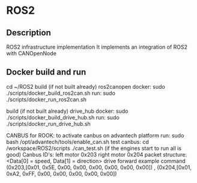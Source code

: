 # ROS2
## Description
ROS2 infrastructure implementation 
It implements an integration of ROS2 with CANOpenNode

## Docker build and run
cd ~/ROS2
build (if not built already) ros2canopen docker: 
     sudo ./scripts/docker_build_ros2can.sh
run:
     sudo ./scripts/docker_run_ros2can.sh

build (if not built already) drive_hub docker: 
     sudo ./scripts/docker_build_drive_hub.sh
run:
     sudo ./scripts/docker_run_drive_hub.sh


CANBUS for ROOK:
     to activate canbus on advantech platform run:
          sudo bash /opt/advantech/tools/enable_can.sh
     test canbus:
          cd /workspace/ROS2/scripts
          ./can_test.sh
          (if the engines start to run all is good)
     Canbus ID's:
          left motor 0x203
          right motor 0x204
     packet structure:
          <ID> <CMD> <Data[0] = speed, Data[1] = direction>
          drive forward example command (0x203,[0x01, 0x5E, 0x00, 0x00, 0x00, 0x00, 0x00, 0x00]) , 
                                        (0x204,[0x01, 0xA2, 0xFF, 0x00, 0x00, 0x00, 0x00, 0x00]) 
